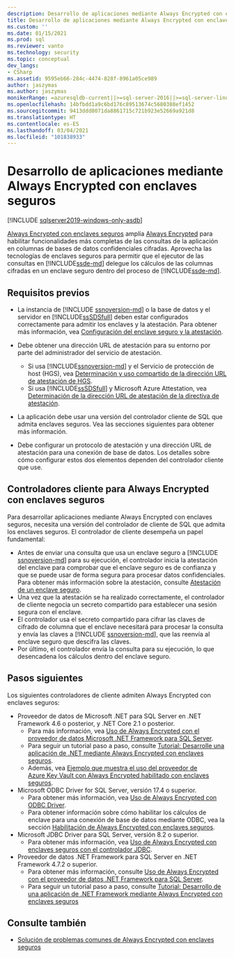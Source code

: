```yaml
---
description: Desarrollo de aplicaciones mediante Always Encrypted con enclaves seguros
title: Desarrollo de aplicaciones mediante Always Encrypted con enclaves seguros | Microsoft Docs
ms.custom: ''
ms.date: 01/15/2021
ms.prod: sql
ms.reviewer: vanto
ms.technology: security
ms.topic: conceptual
dev_langs:
- CSharp
ms.assetid: 9595eb66-284c-4474-828f-8961a05ce989
author: jaszymas
ms.author: jaszymas
monikerRange: =azuresqldb-current||>=sql-server-2016||>=sql-server-linux-2017||=azuresqldb-mi-current
ms.openlocfilehash: 14bfbdd1a9c6bd176c89513674c5680388ef1452
ms.sourcegitcommit: 9413ddd8071da8861715c721b923e52669a921d8
ms.translationtype: HT
ms.contentlocale: es-ES
ms.lasthandoff: 03/04/2021
ms.locfileid: "101838933"
---
```

# <a name="develop-applications-using-always-encrypted-with-secure-enclaves"></a>Desarrollo de aplicaciones mediante Always Encrypted con enclaves seguros
[!INCLUDE [sqlserver2019-windows-only-asdb](../../../includes/applies-to-version/sqlserver2019-windows-only-asdb.md)]

[Always Encrypted con enclaves seguros](always-encrypted-enclaves.md) amplía [Always Encrypted](always-encrypted-database-engine.md) para habilitar funcionalidades más completas de las consultas de la aplicación en columnas de bases de datos confidenciales cifradas. Aprovecha las tecnologías de enclaves seguros para permitir que el ejecutor de las consultas en [!INCLUDE[ssde-md](../../../includes/ssde-md.md)] delegue los cálculos de las columnas cifradas en un enclave seguro dentro del proceso de [!INCLUDE[ssde-md](../../../includes/ssde-md.md)].

## <a name="prerequisites"></a>Requisitos previos

- La instancia de [!INCLUDE [ssnoversion-md](../../../includes/ssnoversion-md.md)] o la base de datos y el servidor en [!INCLUDE[ssSDSfull](../../../includes/sssdsfull-md.md)] deben estar configurados correctamente para admitir los enclaves y la atestación. Para obtener más información, vea [Configuración del enclave seguro y la atestación](configure-always-encrypted-enclaves.md#set-up-the-secure-enclave-and-attestation).
- Debe obtener una dirección URL de atestación para su entorno por parte del administrador del servicio de atestación.

  - Si usa [!INCLUDE[ssnoversion-md](../../../includes/ssnoversion-md.md)] y el Servicio de protección de host (HGS), vea [Determinación y uso compartido de la dirección URL de atestación de HGS](../../../relational-databases/security/encryption/always-encrypted-enclaves-host-guardian-service-deploy.md#step-6-determine-and-share-the-hgs-attestation-url).
  - Si usa [!INCLUDE[ssSDSfull](../../../includes/sssdsfull-md.md)] y Microsoft Azure Attestation, vea [Determinación de la dirección URL de atestación de la directiva de atestación](./always-encrypted-enclaves.md?view=sql-server-ver15#secure-enclave-attestation).

- La aplicación debe usar una versión del controlador cliente de SQL que admita enclaves seguros. Vea las secciones siguientes para obtener más información.

- Debe configurar un protocolo de atestación y una dirección URL de atestación para una conexión de base de datos. Los detalles sobre cómo configurar estos dos elementos dependen del controlador cliente que use.

## <a name="client-drivers-for-always-encrypted-with-secure-enclaves"></a>Controladores cliente para Always Encrypted con enclaves seguros

Para desarrollar aplicaciones mediante Always Encrypted con enclaves seguros, necesita una versión del controlador de cliente de SQL que admita los enclaves seguros. El controlador de cliente desempeña un papel fundamental:

- Antes de enviar una consulta que usa un enclave seguro a [!INCLUDE [ssnoversion-md](../../../includes/ssnoversion-md.md)] para su ejecución, el controlador inicia la atestación del enclave para comprobar que el enclave seguro es de confianza y que se puede usar de forma segura para procesar datos confidenciales. Para obtener más información sobre la atestación, consulte [Atestación de un enclave seguro](always-encrypted-enclaves.md#secure-enclave-attestation).
- Una vez que la atestación se ha realizado correctamente, el controlador de cliente negocia un secreto compartido para establecer una sesión segura con el enclave.
- El controlador usa el secreto compartido para cifrar las claves de cifrado de columna que el enclave necesitará para procesar la consulta y envía las claves a [!INCLUDE [ssnoversion-md](../../../includes/ssnoversion-md.md)], que las reenvía al enclave seguro que descifra las claves. 
- Por último, el controlador envía la consulta para su ejecución, lo que desencadena los cálculos dentro del enclave seguro.

## <a name="next-steps"></a>Pasos siguientes

Los siguientes controladores de cliente admiten Always Encrypted con enclaves seguros:

- Proveedor de datos de Microsoft .NET para SQL Server en .NET Framework 4.6 o posterior, y .NET Core 2.1 o posterior. 
    - Para más información, vea [Uso de Always Encrypted con el proveedor de datos Microsoft .NET Framework para SQL Server](../../../connect/ado-net/sql/sqlclient-support-always-encrypted.md).
    - Para seguir un tutorial paso a paso, consulte [Tutorial: Desarrolle una aplicación de .NET mediante Always Encrypted con enclaves seguros](../../../connect/ado-net/sql/tutorial-always-encrypted-enclaves-develop-net-apps.md).
    - Además, vea [Ejemplo que muestra el uso del proveedor de Azure Key Vault con Always Encrypted habilitado con enclaves seguros](../../../connect/ado-net/sql/azure-key-vault-enclave-example.md).
- Microsoft ODBC Driver for SQL Server, versión 17.4 o superior. 
    - Para obtener más información, vea [Uso de Always Encrypted con ODBC Driver](../../../connect/odbc/using-always-encrypted-with-the-odbc-driver.md). 
    - Para obtener información sobre cómo habilitar los cálculos de enclave para una conexión de base de datos mediante ODBC, vea la sección [Habilitación de Always Encrypted con enclaves seguros](../../../connect/odbc/using-always-encrypted-with-the-odbc-driver.md#enabling-always-encrypted-with-secure-enclaves).
- Microsoft JDBC Driver para SQL Server, versión 8.2 o superior.
    - Para obtener más información, vea [Uso de Always Encrypted con enclaves seguros con el controlador JDBC](../../../connect/jdbc/using-always-encrypted-with-secure-enclaves-with-the-jdbc-driver.md).
- Proveedor de datos .NET Framework para SQL Server en .NET Framework 4.7.2 o superior. 
    - Para obtener más información, consulte [Uso de Always Encrypted con el proveedor de datos .NET Framework para SQL Server](../../../relational-databases/security/encryption/develop-using-always-encrypted-with-net-framework-data-provider.md).
    - Para seguir un tutorial paso a paso, consulte [Tutorial: Desarrollo de una aplicación de .NET Framework mediante Always Encrypted con enclaves seguros](../tutorial-always-encrypted-enclaves-develop-net-framework-apps.md)

## <a name="see-also"></a>Consulte también

- [Solución de problemas comunes de Always Encrypted con enclaves seguros](always-encrypted-enclaves-troubleshooting.md)